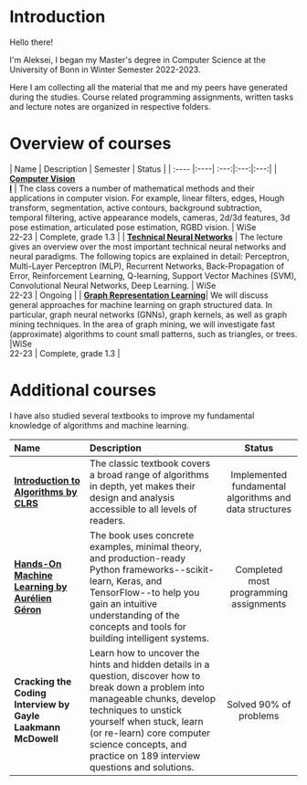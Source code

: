 # Introduction

Hello there!

I'm Aleksei, I began my Master's degree in Computer Science at the University of Bonn in Winter Semester 2022-2023. 

Here I am collecting all the material that me and my peers have generated during the studies. Course related programming assignments, written tasks and lecture notes are organized in respective folders.

# Overview of courses

| Name | Description | Semester | Status |
| :---- |:----| :---:|:---:|:---:|
| **[Computer Vision<br />I](https://github.com/AgentSamBond/Maching_learning_study/tree/main/2201_Computer_vision)** | The class covers a number of mathematical methods and their applications in computer vision. For example, linear filters, edges, Hough transform, segmentation, active contours, background subtraction, temporal filtering, active appearance models, cameras, 2d/3d features, 3d pose estimation, articulated pose estimation, RGBD vision. | WiSe<br />22-23 | Complete, grade 1.3 |
| **[Technical Neural Networks](https://github.com/AgentSamBond/Maching_learning_study/tree/main/4204_Technical_Neural_Networks)** | 	The lecture gives an overview over the most important technical neural networks and neural paradigms. The following topics are explained in detail: Perceptron, Multi-Layer Perceptron (MLP), Recurrent Networks, Back-Propagation of Error, Reinforcement Learning, Q-learning, Support Vector Machines (SVM), Convolutional Neural Networks, Deep Learning. | WiSe<br />22-23 | Ongoing |
| **[Graph Representation Learning](https://github.com/AgentSamBond/Maching_learning_study/tree/main/4316_Graph_Representation_Learning)**| We will discuss general approaches for machine learning on graph structured data. In particular, graph neural networks (GNNs), graph kernels, as well as graph mining techniques. In the area of graph mining, we will investigate fast (approximate) algorithms to count small patterns, such as triangles, or trees. |WiSe<br />22-23 | Complete, grade 1.3 |

# Additional courses

I have also studied several textbooks to improve my fundamental knowledge of algorithms and machine learning.

| Name | Description | Status |
| :---- |:----| :---:|
|**[Introduction to Algorithms by CLRS](https://github.com/AgentSamBond/Maching_learning_study/tree/main/Introduction_to_algorithms)**| The classic textbook covers a broad range of algorithms in depth, yet makes their design and analysis accessible to all levels of readers. | Implemented fundamental algorithms and data structures |
| **[Hands-On Machine Learning by Aurélien Géron](https://github.com/AgentSamBond/Maching_learning_study/tree/main/Hands_on_machine_learning)**| The book uses concrete examples, minimal theory, and production-ready Python frameworks--scikit-learn, Keras, and TensorFlow--to help you gain an intuitive understanding of the concepts and tools for building intelligent systems. | Completed most programming assignments |
| **Cracking the Coding Interview by Gayle Laakmann McDowell**| Learn how to uncover the hints and hidden details in a question, discover how to break down a problem into manageable chunks, develop techniques to unstick yourself when stuck, learn (or re-learn) core computer science concepts, and practice on 189 interview questions and solutions. | Solved 90% of problems |
